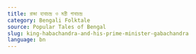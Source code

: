 ```yaml
---
title: রাজা হাবাচন্দ্র ও মন্ত্রী গাবাচন্দ্র
category: Bengali Folktale
source: Popular Tales of Bengal
slug: king-habachandra-and-his-prime-minister-gabachandra
language: bn
---
```

